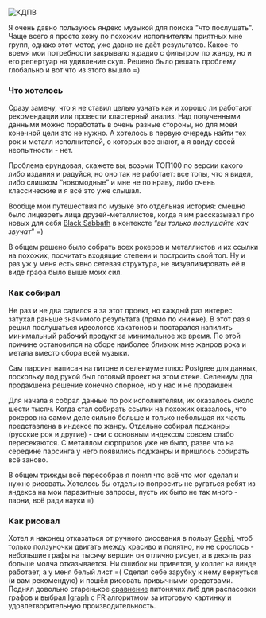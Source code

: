 ![КДПВ](https://habrastorage.org/web/413/ebc/8cd/413ebc8cd62745ae89c51b1b38dc58c9.png)

Я очень давно пользуюсь яндекс музыкой для поиска "что послушать". Чаще всего я просто хожу по похожим исполнителям приятных мне групп, однако этот метод уже давно не даёт результатов.  Какое-то время мои потребности закрывало я.радио с фильтром по жанру, но и его репертуар на удивление скуп. Решено было решать проблему глобально и вот что из этого вышло =)
<cut />

### Что хотелось
Сразу замечу, что я не ставил целью узнать как и хорошо ли работают рекомендации или провести кластерный анализ. Над полученными данными можно поработать в очень разные стороны, но для моей конечной цели это не нужно.
А хотелось в первую очередь найти тех рок и металл исполнителей, о которых все знают, а я ввиду своей неопытности - нет.

Проблема ерундовая, скажете вы, возьми ТОП100 по версии какого либо издания и радуйся, но оно так не работает: все топы, что я видел, либо слишком “новомодные” и мне не по нраву, либо очень классические и я всё это уже слышал.

Вообще мои путешествия по музыке это отдельная история: смешно было лицезреть лица  друзей-металлистов, когда я им рассказывал про новых для себя [Black Sabbath](https://music.yandex.ru/artist/3276) в контексте “*вы только послушайте как звучат*” =)

В общем решено было собрать всех рокеров и металлистов и их ссылки на похожих, посчитать входящие степени и построить свой топ. Ну и раз уж у меня есть явно сетевая структура, не визуализировать её в виде графа было выше моих сил.


### Как собирал
Не раз и не два садился я за этот проект, но каждый раз интерес затухал раньше значимого результата (прямо по книжке). В этот раз я решил послушаться идеологов хакатонов и постарался напилить минимальный рабочий продукт за минимальное же время. По этой причине остановился на сборе наиболее близких мне жанров рока и метала вместо сбора всей музыки.

Сам парсинг написан на питоне и селениуме плюс Postgree для данных, поскольку под рукой был готовый проект на этом стеке. Селениум для продакшена решение конечно спорное, но у нас и не продакшен.

Для начала я собрал данные по рок исполнителям, их оказалось около шести тысяч.
Когда стал собирать ссылки на похожих оказалось, что рокеров на самом деле сильно больше и только небольшая их часть представлена в индексе по жанру. Отдельно собирал поджанры (русские рок и другие) - они с основным индексом совсем слабо пересекаются.  С металлом сюрпризов уже не было, разве что на середине парсинга у него появились поджанры и пришлось собирать всё заново.

В общем трижды всё пересобрав я понял что всё что мог сделал и нужно рисовать.
Хотелось бы отдельно попросить не ругаться ребят из яндекса на мои паразитные запросы, пусть их было не так много - парни, всё ради науки =)


### Как рисовал
Хотел я наконец отказаться от ручного рисования в пользу [Gephi](https://gephi.org/), чтоб только ползуночки двигать между красиво и понятно, но не срослось - небольшие графы на тысячу вершин он отлично рисует, а в десять раз больше молча отказывается. Ни ошибок ни приветов, у коллег на винде работает, а у меня белый лист =( Сделал себе зарубку к нему вернуться (и вам рекомендую) и пошёл рисовать привычными средствами.
Поднял довольно старенькое [сравнение](http://blog.esemi.ru/search/label/graph) питонячих либ для распасовки графов и выбрал [Igraph](http://igraph.org/python/) с FR алгоритмом за итоговую картинку и удовлетворительную производительность.
